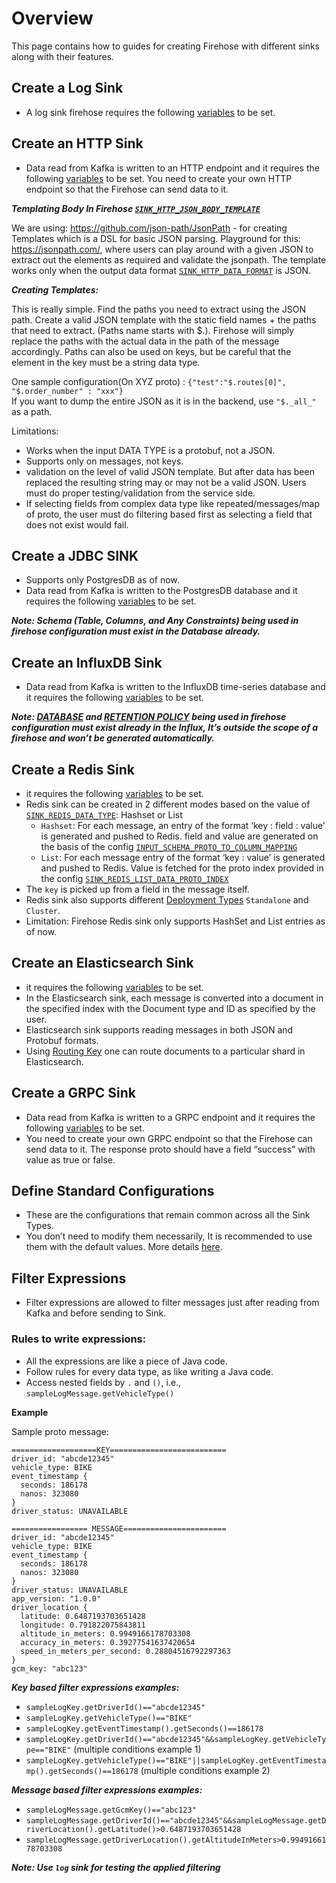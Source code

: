 # Overview

This page contains how to guides for creating Firehose with different sinks along with their features.

## Create a Log Sink
* A log sink firehose requires the following [variables](../reference/configuration.md#-generic) to be set.

## Create an HTTP Sink
* Data read from Kafka is written to an HTTP endpoint and it requires the following [variables](../reference/configuration.md#-http-sink) to be set. You need to create your own HTTP endpoint so that the Firehose can send data to it.

***Templating Body In Firehose [`SINK_HTTP_JSON_BODY_TEMPLATE`](../reference/configuration.md#-sink_http_json_body_template)***

We are using: https://github.com/json-path/JsonPath - for creating Templates which is a DSL for basic JSON parsing. Playground for this: https://jsonpath.com/, where users can play around with a given JSON to extract out the elements as required and validate the jsonpath. The template works only when the output data format [`SINK_HTTP_DATA_FORMAT`](../reference/configuration.md#-sink_http_data_format) is JSON.

***Creating Templates:***

This is really simple. Find the paths you need to extract using the JSON path. Create a valid JSON template with the static field names + the paths that need to extract. (Paths name starts with $.). Firehose will simply replace the paths with the actual data in the path of the message accordingly. Paths can also be used on keys, but be careful that the element in the key must be a string data type.

One sample configuration(On XYZ proto) : `{"test":"$.routes[0]", "$.order_number" : "xxx"}`\
If you want to dump the entire JSON as it is in the backend, use `"$._all_"` as a path.

Limitations:
* Works when the input DATA TYPE is a protobuf, not a JSON.
* Supports only on messages, not keys.
* validation on the level of valid JSON template. But after data has been replaced the resulting string may or may not be a valid JSON. Users must do proper testing/validation from the service side.
* If selecting fields from complex data type like repeated/messages/map of proto, the user must do filtering based first as selecting a field that does not exist would fail.


## Create a JDBC SINK
* Supports only PostgresDB as of now.
* Data read from Kafka is written to the PostgresDB database and it requires the following [variables](../reference/configuration.md#-jdbc-sink) to be set.

***Note: Schema (Table, Columns, and Any Constraints) being used in firehose configuration must exist in the Database already.***

## Create an InfluxDB Sink
* Data read from Kafka is written to the InfluxDB time-series database and it requires the following [variables](../reference/configuration.md#-influx-sink) to be set.

***Note: [DATABASE](../reference/configuration.md#-sink_influx_db_name) and [RETENTION POLICY](../reference/configuration.md#-sink_influx_retention_policy) being used in firehose configuration must exist already in the Influx, It’s outside the scope of a firehose and won’t be generated automatically.***

## Create a Redis Sink

* it requires the following [variables](../reference/configuration.md#-redis-sink) to be set.
* Redis sink can be created in 2 different modes based on the value of [`SINK_REDIS_DATA_TYPE`](../reference/configuration.md#-sink_redis_data_type): Hashset or List
    * `Hashset`: For each message, an entry of the format ‘key : field : value’ is generated and pushed to Redis. field and value are generated on the basis of the config [`INPUT_SCHEMA_PROTO_TO_COLUMN_MAPPING`](https://github.com/odpf/firehose/blob/documentation/docs/reference/configuration.md#-input_schema_proto_to_column_mapping-2)
    * `List`: For each message entry of the format ‘key : value’ is generated and pushed to Redis. Value is fetched for the proto index provided in the config [`SINK_REDIS_LIST_DATA_PROTO_INDEX`](../reference/configuration.md#-sink_redis_list_data_proto_index)
* The `key` is picked up from a field in the message itself.
* Redis sink also supports different [Deployment Types](../reference/configuration.md#-sink_redis_deployment_type) `Standalone` and `Cluster`.
* Limitation: Firehose Redis sink only supports HashSet and List entries as of now.

## Create an Elasticsearch Sink

* it requires the following [variables](../reference/configuration.md#-elasticsearch-sink) to be set.
* In the Elasticsearch sink, each message is converted into a document in the specified index with the Document type and ID as specified by the user.
* Elasticsearch sink supports reading messages in both JSON and Protobuf formats.
* Using [Routing Key](../reference/configuration.md#-sink_es_routing_key_name) one can route documents to a particular shard in Elasticsearch.

## Create a GRPC Sink

* Data read from Kafka is written to a GRPC endpoint and it requires the following [variables](../reference/configuration.md#-grpc-sink) to be set.
* You need to create your own GRPC endpoint so that the Firehose can send data to it. The response proto should have a field “success” with value as true or false.

## Define Standard Configurations

* These are the configurations that remain common across all the Sink Types.
* You don’t need to modify them necessarily, It is recommended to use them with the default values. More details [here](../reference/configuration.md#-standard).

## Filter Expressions

* Filter expressions are allowed to filter messages just after reading from Kafka and before sending to Sink.

### Rules to write expressions:

* All the expressions are like a piece of Java code.
* Follow rules for every data type, as like writing a Java code.
* Access nested fields by `.` and `()`, i.e., `sampleLogMessage.getVehicleType()`

**Example**

Sample proto message:

```
===================KEY==========================
driver_id: "abcde12345"
vehicle_type: BIKE
event_timestamp {
  seconds: 186178
  nanos: 323080
}
driver_status: UNAVAILABLE

================= MESSAGE=======================
driver_id: "abcde12345"
vehicle_type: BIKE
event_timestamp {
  seconds: 186178
  nanos: 323080
}
driver_status: UNAVAILABLE
app_version: "1.0.0"
driver_location {
  latitude: 0.6487193703651428
  longitude: 0.791822075843811
  altitude_in_meters: 0.9949166178703308
  accuracy_in_meters: 0.39277541637420654
  speed_in_meters_per_second: 0.28804516792297363
}
gcm_key: "abc123"
```

***Key based filter expressions examples:***

* `sampleLogKey.getDriverId()=="abcde12345"`
* `sampleLogKey.getVehicleType()=="BIKE"`
* `sampleLogKey.getEventTimestamp().getSeconds()==186178`
* `sampleLogKey.getDriverId()=="abcde12345"&&sampleLogKey.getVehicleType=="BIKE"` (multiple conditions example 1)
* `sampleLogKey.getVehicleType()=="BIKE"||sampleLogKey.getEventTimestamp().getSeconds()==186178` (multiple conditions example 2)

***Message based filter expressions examples:***

* `sampleLogMessage.getGcmKey()=="abc123"`
* `sampleLogMessage.getDriverId()=="abcde12345"&&sampleLogMessage.getDriverLocation().getLatitude()>0.6487193703651428`
* `sampleLogMessage.getDriverLocation().getAltitudeInMeters>0.9949166178703308`

***Note: Use `log` sink for testing the applied filtering***
